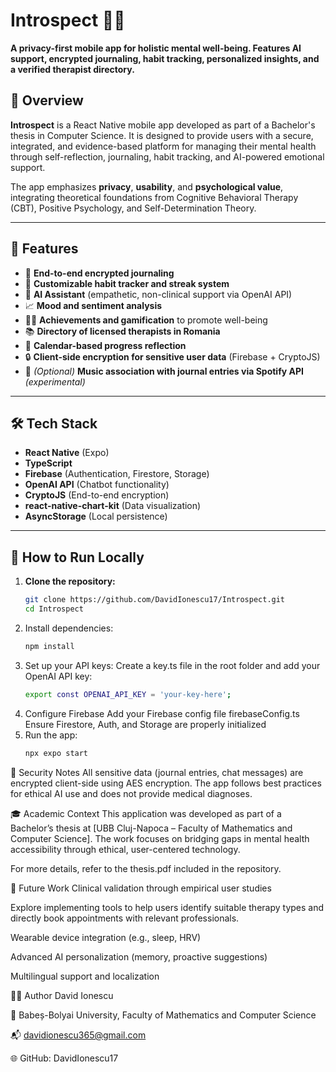 # Introspect 📱🧠  
**A privacy-first mobile app for holistic mental well-being. Features AI support, encrypted journaling, habit tracking, personalized insights, and a verified therapist directory.**

## 🧩 Overview

**Introspect** is a React Native mobile app developed as part of a Bachelor's thesis in Computer Science. It is designed to provide users with a secure, integrated, and evidence-based platform for managing their mental health through self-reflection, journaling, habit tracking, and AI-powered emotional support.  

The app emphasizes **privacy**, **usability**, and **psychological value**, integrating theoretical foundations from Cognitive Behavioral Therapy (CBT), Positive Psychology, and Self-Determination Theory.

---

## 🚀 Features

- 📓 **End-to-end encrypted journaling**  
- 🎯 **Customizable habit tracker and streak system**
- 🤖 **AI Assistant** (empathetic, non-clinical support via OpenAI API)
- 📈 **Mood and sentiment analysis**  
- 🧘‍♀️ **Achievements and gamification** to promote well-being  
- 📚 **Directory of licensed therapists in Romania**
- 📆 **Calendar-based progress reflection**
- 🔒 **Client-side encryption for sensitive user data** (Firebase + CryptoJS)
- 🎵 *(Optional)* **Music association with journal entries via Spotify API** *(experimental)*

---

## 🛠️ Tech Stack

- **React Native** (Expo)
- **TypeScript**
- **Firebase** (Authentication, Firestore, Storage)
- **OpenAI API** (Chatbot functionality)
- **CryptoJS** (End-to-end encryption)
- **react-native-chart-kit** (Data visualization)
- **AsyncStorage** (Local persistence)

---

## 🧪 How to Run Locally

1. **Clone the repository:**
   ```bash
   git clone https://github.com/DavidIonescu17/Introspect.git
   cd Introspect
2. Install dependencies:
   ```bash
   npm install
3. Set up your API keys:
   Create a key.ts file in the root folder and add your OpenAI API key:
    ```bash
   export const OPENAI_API_KEY = 'your-key-here';
4. Configure Firebase
    Add your Firebase config file firebaseConfig.ts
    Ensure Firestore, Auth, and Storage are properly initialized
5. Run the app:
   ```bash
   npx expo start


🧠 Security Notes
All sensitive data (journal entries, chat messages) are encrypted client-side using AES encryption. The app follows best practices for ethical AI use and does not provide medical diagnoses.

🎓 Academic Context
This application was developed as part of a Bachelor’s thesis at [UBB Cluj-Napoca – Faculty of Mathematics and Computer Science]. The work focuses on bridging gaps in mental health accessibility through ethical, user-centered technology.

For more details, refer to the thesis.pdf included in the repository.

📌 Future Work
  Clinical validation through empirical user studies
  
  Explore implementing tools to help users identify suitable therapy types and directly book appointments with relevant professionals.
  
  Wearable device integration (e.g., sleep, HRV)
  
  Advanced AI personalization (memory, proactive suggestions)
  
  Multilingual support and localization


👩‍💻 Author
David Ionescu

🏫 Babeș-Bolyai University, Faculty of Mathematics and Computer Science

📬 davidionescu365@gmail.com

🌐 GitHub: DavidIonescu17
